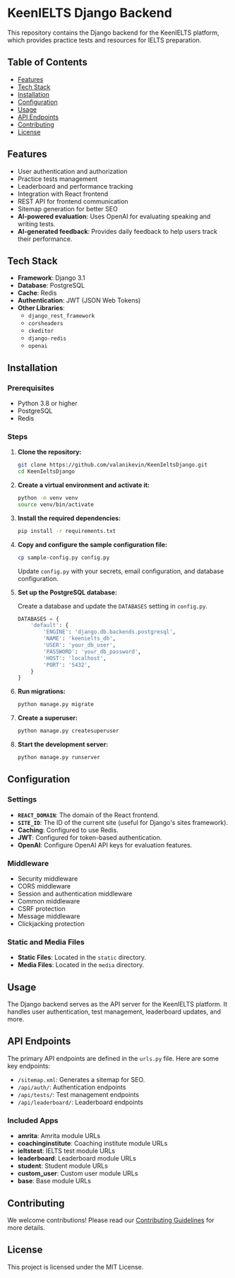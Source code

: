 # KeenIELTS Django Backend

This repository contains the Django backend for the KeenIELTS platform, which provides practice tests and resources for IELTS preparation.

## Table of Contents

- [Features](#features)
- [Tech Stack](#tech-stack)
- [Installation](#installation)
- [Configuration](#configuration)
- [Usage](#usage)
- [API Endpoints](#api-endpoints)
- [Contributing](#contributing)
- [License](#license)

## Features

- User authentication and authorization
- Practice tests management
- Leaderboard and performance tracking
- Integration with React frontend
- REST API for frontend communication
- Sitemap generation for better SEO
- **AI-powered evaluation**: Uses OpenAI for evaluating speaking and writing tests.
- **AI-generated feedback**: Provides daily feedback to help users track their performance.

## Tech Stack

- **Framework**: Django 3.1
- **Database**: PostgreSQL
- **Cache**: Redis
- **Authentication**: JWT (JSON Web Tokens)
- **Other Libraries**: 
  - `django_rest_framework`
  - `corsheaders`
  - `ckeditor`
  - `django-redis`
  - `openai`

## Installation

### Prerequisites

- Python 3.8 or higher
- PostgreSQL
- Redis

### Steps

1. **Clone the repository:**

   ```bash
   git clone https://github.com/valanikevin/KeenIeltsDjango.git
   cd KeenIeltsDjango
   ```

2. **Create a virtual environment and activate it:**

   ```bash
   python -m venv venv
   source venv/bin/activate
   ```

3. **Install the required dependencies:**

   ```bash
   pip install -r requirements.txt
   ```

4. **Copy and configure the sample configuration file:**

   ```bash
   cp sample-config.py config.py
   ```

   Update `config.py` with your secrets, email configuration, and database configuration.

5. **Set up the PostgreSQL database:**

   Create a database and update the `DATABASES` setting in `config.py`.

   ```python
   DATABASES = {
       'default': {
           'ENGINE': 'django.db.backends.postgresql',
           'NAME': 'keenielts_db',
           'USER': 'your_db_user',
           'PASSWORD': 'your_db_password',
           'HOST': 'localhost',
           'PORT': '5432',
       }
   }
   ```

6. **Run migrations:**

   ```bash
   python manage.py migrate
   ```

7. **Create a superuser:**

   ```bash
   python manage.py createsuperuser
   ```

8. **Start the development server:**

   ```bash
   python manage.py runserver
   ```

## Configuration

### Settings

- **`REACT_DOMAIN`**: The domain of the React frontend.
- **`SITE_ID`**: The ID of the current site (useful for Django's sites framework).
- **Caching**: Configured to use Redis.
- **JWT**: Configured for token-based authentication.
- **OpenAI**: Configure OpenAI API keys for evaluation features.

### Middleware

- Security middleware
- CORS middleware
- Session and authentication middleware
- Common middleware
- CSRF protection
- Message middleware
- Clickjacking protection

### Static and Media Files

- **Static Files**: Located in the `static` directory.
- **Media Files**: Located in the `media` directory.

## Usage

The Django backend serves as the API server for the KeenIELTS platform. It handles user authentication, test management, leaderboard updates, and more.

## API Endpoints

The primary API endpoints are defined in the `urls.py` file. Here are some key endpoints:

- `/sitemap.xml`: Generates a sitemap for SEO.
- `/api/auth/`: Authentication endpoints
- `/api/tests/`: Test management endpoints
- `/api/leaderboard/`: Leaderboard endpoints

### Included Apps

- **amrita**: Amrita module URLs
- **coachinginstitute**: Coaching institute module URLs
- **ieltstest**: IELTS test module URLs
- **leaderboard**: Leaderboard module URLs
- **student**: Student module URLs
- **custom_user**: Custom user module URLs
- **base**: Base module URLs

## Contributing

We welcome contributions! Please read our [Contributing Guidelines](CONTRIBUTING.md) for more details.

## License

This project is licensed under the MIT License.
